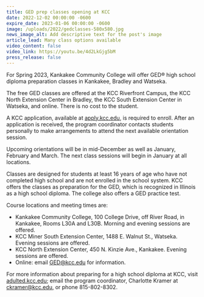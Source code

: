 ```yaml
---
title: GED prep classes opening at KCC
date: 2022-12-02 00:00:00 -0600
expire_date: 2023-01-06 00:00:00 -0600
image: /uploads/2022/gedclasses-580x580.jpg
news_image_alt: Add descriptive text for the post's image
article_lead: Many class options available
video_content: false
video_link: https://youtu.be/4d2LkGjg5bM
press_release: false
---
```

For Spring 2023, Kankakee Community College will offer GED&reg; high school diploma preparation classes in Kankakee, Bradley and Watseka.

The free GED classes are offered at the KCC Riverfront Campus, the KCC North Extension Center in Bradley, the KCC South Extension Center in Watseka, and online. There is no cost to the student.

A KCC application, available at [apply.kcc.edu](http://apply.kcc.edu), is required to enroll. After an application is received, the program coordinator contacts students personally to make arrangements to attend the next available orientation session.

Upcoming orientations will be in mid-December as well as January, February and March. The next class sessions will begin in January at all locations.

Classes are designed for students at least 16 years of age who have not completed high school and are not enrolled in the school system. KCC offers the classes as preparation for the GED, which is recognized in Illinois as a high school diploma. The college also offers a GED practice test.

Course locations and meeting times are:

* Kankakee Community College, 100 College Drive, off River Road, in Kankakee, Rooms L30A and L30B. Morning and evening sessions are offered.
* KCC Miner South Extension Center, 1488 E. Walnut St., Watseka. Evening sessions are offered.
* KCC North Extension Center, 450 N. Kinzie Ave., Kankakee. Evening sessions are offered.
* Online: email [GED@kcc.edu](mailto:GED@kcc.edu) for information.

For more information about preparing for a high school diploma at KCC, visit [adulted.kcc.edu](mailto:adulted.kcc.edu); email the program coordinator, Charlotte Kramer at [ckramer@kcc.edu](mailto:ckramer@kcc.edu)<u>,</u> or phone 815-802-8302.